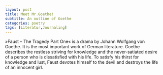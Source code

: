 ```yaml
---
layout: post
title: Meet Mr.Goethe!
subtitle: An outline of Goethe
categories: poetry
tags: [Literatur,Journaling]
---
```


»Faust – The Tragedy Part One« is a drama by Johann Wolfgang von Goethe.
It is the most important work of German literature. Goethe describes the restless striving for knowledge and the never-satiated desire of a person who
is dissatisfied with his life. To satisfy his thirst for knowledge and lust, Faust devotes himself to the devil and destroys the life of an innocent girl.
